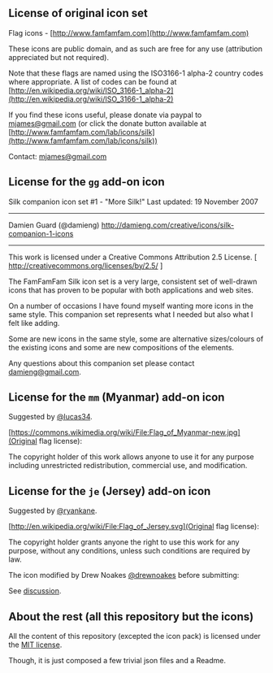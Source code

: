 ## License of original icon set

Flag icons - [http://www.famfamfam.com](http://www.famfamfam.com)

These icons are public domain, and as such are free for any use (attribution appreciated but not required).

Note that these flags are named using the ISO3166-1 alpha-2 country codes where appropriate.
A list of codes can be found at [http://en.wikipedia.org/wiki/ISO_3166-1_alpha-2](http://en.wikipedia.org/wiki/ISO_3166-1_alpha-2)

If you find these icons useful, please donate via paypal to mjames@gmail.com
(or click the donate button available at [http://www.famfamfam.com/lab/icons/silk](http://www.famfamfam.com/lab/icons/silk))

Contact: mjames@gmail.com

## License for the `gg` add-on icon

Silk companion icon set #1 - "More Silk!"
Last updated: 19 November 2007

---

Damien Guard (@damieng)
http://damieng.com/creative/icons/silk-companion-1-icons

---

This work is licensed under a
Creative Commons Attribution 2.5 License.
[ http://creativecommons.org/licenses/by/2.5/ ]

The FamFamFam Silk icon set is a very large,
consistent set of well-drawn icons that has
proven to be popular with both applications
and web sites.

On a number of occasions I have found myself
wanting more icons in the same style. This
companion set represents what I needed but also
what I felt like adding.

Some are new icons in the same style, some are
alternative sizes/colours of the existing icons
and some are new compositions of the elements.

Any questions about this companion set please
contact damieng@gmail.com.

## License for the `mm` (Myanmar) add-on icon

Suggested by [@lucas34](https://github.com/lucas34).

[https://commons.wikimedia.org/wiki/File:Flag_of_Myanmar-new.jpg](Original flag license):

The copyright holder of this work allows anyone to use it for any purpose including unrestricted redistribution, commercial use, and modification.

## License for the `je` (Jersey) add-on icon

Suggested by [@ryankane](https://github.com/ryankane).

[http://en.wikipedia.org/wiki/File:Flag_of_Jersey.svg](Original flag license):

The copyright holder grants anyone the right to use this work for any purpose, without any conditions, unless such conditions are required by law.

The icon modified by Drew Noakes [@drewnoakes](https://github.com/drewnoakes) before submitting:

See [discussion](https://code.google.com/p/famfamfam/issues/detail?id=1).

## About the rest (all this repository but the icons)

All the content of this repository (excepted the icon pack)
is licensed under the [MIT license](http://opensource.org/licenses/MIT).

Though, it is just composed a few trivial json files and a Readme.
